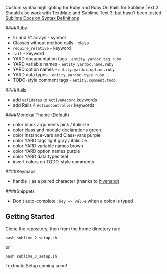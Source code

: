 Custom syntax highlighting for Ruby and Ruby On Rails for Sublime Text 2. Should also work with TextMate and Sublime Text 3, but hasn't been tested. [Sublime Docs on Syntax Definitions](http://docs.sublimetext.info/en/latest/extensibility/syntaxdefs.html)

####Ruby
 - `%i` and `%I` arrays - symbol
 - Classes without method calls - class
 - `require_relative` - keyword
 - `fail` - keyword
 - YARD documentation tags - `entity.yardoc.tag.ruby`
 - YARD variable names - `entity.yardoc.name.ruby`
 - YARD option names - `entity.yardoc.option.ruby`
 - YARD data types - `entity.yardoc.type.ruby`
 - TODO-style comment tags - `entity.comment.todo`

####Rails
 - add `validates` to `ActiveRecord` keywords
 - add Rails 4 `ActionController` keywords

####Monokai Theme (Default)
 - color block arguments pink / italicize
 - color class and module declarations green
 - color Instance-vars and Class-vars purple
 - color YARD tags light gray / italicize
 - color YARD variable names brown
 - color YARD option names purple
 - color YARD data types teal
 - invert colors on TODO-style comments

####Keymaps
 - handle `|` as a paired character (thanks to [hivehand](https://github.com/hivehand/rt_st2))

####Snippets
 - Don't auto-complete `:key => value` when a colon is typed

Getting Started
---------------

Clone the repository, then from the home directory run:
```
bash sublime_2_setup.sh
```
or
```
bash sublime_3_setup.sh
```

Textmate Setup coming soon!
